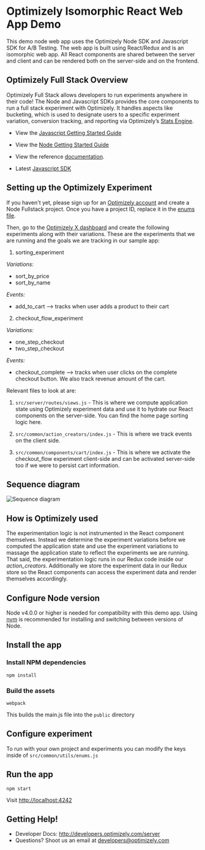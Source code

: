 # Optimizely Isomorphic React Web App Demo

This demo node web app uses the Optimizely Node SDK and Javascript SDK for A/B Testing. The web app is built using React/Redux and is an isomorphic web app. All React components are shared between the server and client and can be rendered both on the server-side and on the frontend.

## Optimizely Full Stack Overview

Optimizely Full Stack allows developers to run experiments anywhere in their code! The Node and Javascript SDKs provides the core components to run a full stack experiment with Optimizely. It handles aspects like bucketing, which is used to designate users to a specific experiment variation, conversion tracking, and reporting via Optimizely’s [Stats Engine](https://www.optimizely.com/statistics/).

* View the [Javascript Getting Started Guide](http://developers.optimizely.com/server/getting-started/index.html?language=javascript)

* View the [Node Getting Started Guide](http://developers.optimizely.com/server/getting-started/index.html?language=node)

* View the reference [documentation](http://developers.optimizely.com/server/reference/index.html?language=node).

* Latest [Javascript SDK](https://github.com/optimizely/javascript-sdk)

## Setting up the Optimizely Experiment

If you haven't yet, please sign up for an [Optimizely account](https://www.optimizely.com/) and create a Node Fullstack project. Once you have a project ID, replace it in the [enums file](./src/common/utils/enums.js).

Then, go to the [Optimizely X dashboard](https://app.optimizely.com) and create the following experiments along with their variations. These are the experiments that we are running and the goals we are tracking in our sample app:

1. sorting_experiment

  *Variations:*
  - sort_by_price
  - sort_by_name

  *Events:*
  - add_to_cart --> tracks when user adds a product to their cart

2. checkout_flow_experiment

  *Variations:*
  - one_step_checkout
  - two_step_checkout


  *Events:*
  - checkout_complete --> tracks when user clicks on the complete checkout button. We also track revenue amount of the cart.

Relevant files to look at are:

1. `src/server/routes/views.js` - This is where we compute application state using Optimizely experiment data and use it to hydrate our React components on the server-side. You can find the home page sorting logic here.

2. `src/common/action_creators/index.js` - This is where we track events on the client side.

3. `src/common/components/cart/index.js` - This is where we activate the checkout_flow experiment client-side and can be activated server-side too if we were to persist cart information.

## Sequence diagram
![Sequence diagram](./public/experiment_flow_sequence_diagram.jpg)

## How is Optimizely used

The experimentation logic is not instrumented in the React component themselves. Instead we determine the experiment variations before we computed the application state and use the experiment variations to massage the application state to reflect the experiments we are running. That said, the experimentation logic runs in our Redux code inside our *action_creators*. Additionally we store the experiment data in our Redux store so the React components can access the experiment data and render themselves accordingly.

## Configure Node version

Node v4.0.0 or higher is needed for compatibility with this demo app. Using [nvm](https://github.com/creationix/nvm) is recommended for installing and switching between versions of Node.

## Install the app

### Install NPM dependencies
`npm install`

### Build the assets
`webpack`

This builds the main.js file into the `public` directory

## Configure experiment
To run with your own project and experiments you can modify the keys inside of `src/common/utils/enums.js`

## Run the app
`npm start`

Visit [http://localhost:4242](http://localhost:4242)

## Getting Help!

* Developer Docs: http://developers.optimizely.com/server
* Questions? Shoot us an email at developers@optimizely.com
